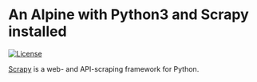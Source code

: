 # An Alpine with Python3 and Scrapy installed

[![License](https://img.shields.io/badge/License-BSD%203--Clause-blue.svg)](Dockerfile)

[Scrapy](https://scrapy.org/) is a web- and API-scraping framework for
Python.
